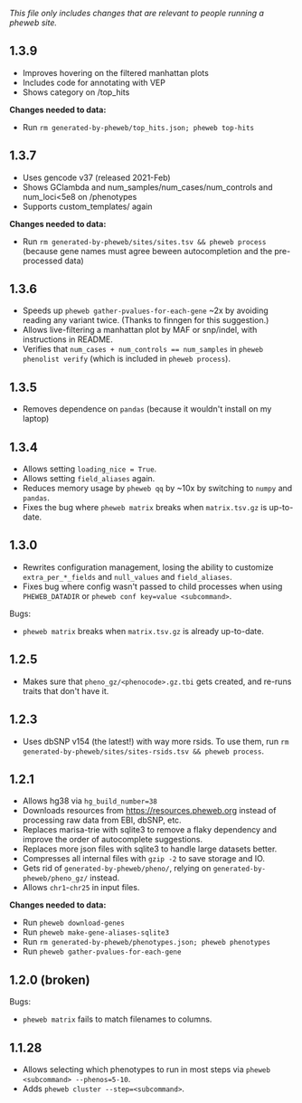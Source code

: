 *This file only includes changes that are relevant to people running a pheweb site.*

## 1.3.9
- Improves hovering on the filtered manhattan plots
- Includes code for annotating with VEP
- Shows category on /top_hits

**Changes needed to data:**

- Run `rm generated-by-pheweb/top_hits.json; pheweb top-hits`

## 1.3.7
- Uses gencode v37 (released 2021-Feb)
- Shows GClambda and num_samples/num_cases/num_controls and num_loci<5e8 on /phenotypes
- Supports custom_templates/ again

**Changes needed to data:**

- Run `rm generated-by-pheweb/sites/sites.tsv && pheweb process` (because gene names must agree beween autocompletion and the pre-processed data)

## 1.3.6
- Speeds up `pheweb gather-pvalues-for-each-gene` ~2x by avoiding reading any variant twice.  (Thanks to finngen for this suggestion.)
- Allows live-filtering a manhattan plot by MAF or snp/indel, with instructions in README.
- Verifies that `num_cases + num_controls == num_samples` in `pheweb phenolist verify` (which is included in `pheweb process`).

## 1.3.5
- Removes dependence on `pandas` (because it wouldn't install on my laptop)

## 1.3.4
- Allows setting `loading_nice = True`.
- Allows setting `field_aliases` again.
- Reduces memory usage by `pheweb qq` by ~10x by switching to `numpy` and `pandas`.
- Fixes the bug where `pheweb matrix` breaks when `matrix.tsv.gz` is up-to-date.

## 1.3.0
- Rewrites configuration management, losing the ability to customize `extra_per_*_fields` and `null_values` and `field_aliases`.
- Fixes bug where config wasn't passed to child processes when using `PHEWEB_DATADIR` or `pheweb conf key=value <subcommand>`.

Bugs:

- `pheweb matrix` breaks when `matrix.tsv.gz` is already up-to-date.

## 1.2.5
- Makes sure that `pheno_gz/<phenocode>.gz.tbi` gets created, and re-runs traits that don't have it.

## 1.2.3
- Uses dbSNP v154 (the latest!) with way more rsids.  To use them, run `rm generated-by-pheweb/sites/sites-rsids.tsv && pheweb process`.

## 1.2.1
- Allows hg38 via `hg_build_number=38`
- Downloads resources from <https://resources.pheweb.org> instead of processing raw data from EBI, dbSNP, etc.
- Replaces marisa-trie with sqlite3 to remove a flaky dependency and improve the order of autocomplete suggestions.
- Replaces more json files with sqlite3 to handle large datasets better.
- Compresses all internal files with `gzip -2` to save storage and IO.
- Gets rid of `generated-by-pheweb/pheno/`, relying on `generated-by-pheweb/pheno_gz/` instead.
- Allows `chr1`-`chr25` in input files.

**Changes needed to data:**

- Run `pheweb download-genes`
- Run `pheweb make-gene-aliases-sqlite3`
- Run `rm generated-by-pheweb/phenotypes.json; pheweb phenotypes`
- Run `pheweb gather-pvalues-for-each-gene`

## 1.2.0 (broken)
Bugs:

- `pheweb matrix` fails to match filenames to columns.

## 1.1.28
- Allows selecting which phenotypes to run in most steps via `pheweb <subcommand> --phenos=5-10`.
- Adds `pheweb cluster --step=<subcommand>`.
